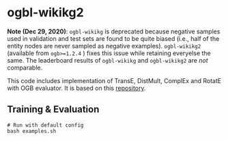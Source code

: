 # ogbl-wikikg2

**Note (Dec 29, 2020)**: `ogbl-wikikg` is deprecated because negative samples used in validation and test sets are found to be quite biased (i.e., half of the entity nodes are never sampled as negative examples). `ogbl-wikikg2` (available from `ogb>=1.2.4` ) fixes this issue while retaining everyelse the same. The leaderboard results of `ogbl-wikikg` and `ogbl-wikikg2` are *not* comparable. 

This code includes implementation of TransE, DistMult, ComplEx and RotatE with OGB evaluator. It is based on this [repository](https://github.com/DeepGraphLearning/KnowledgeGraphEmbedding).

## Training & Evaluation

```
# Run with default config
bash examples.sh
```